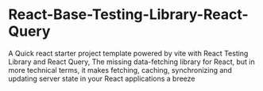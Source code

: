 
# React-Base-Testing-Library-React-Query

A Quick react starter project template powered by vite with React Testing Library and React Query, The missing data-fetching library for React, but in more technical terms, it makes fetching, caching, synchronizing and updating server state in your React applications a breeze
